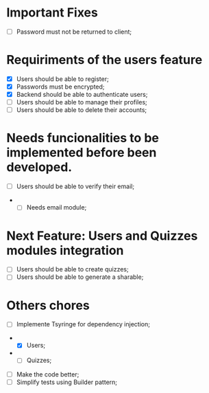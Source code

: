 # Important Fixes
- [ ] Password must not be returned to client;

# Requiriments of the users feature
- [x] Users should be able to register;
- [x] Passwords must be encrypted;
- [x] Backend should be able to authenticate users;
- [ ] Users should be able to manage their profiles;
- [ ] Users should be able to delete their accounts;

# Needs funcionalities to be implemented before been developed.
- [ ] Users should be able to verify their email;
- - [ ] Needs email module;

# Next Feature: Users and Quizzes modules integration
- [ ] Users should be able to create quizzes;
- [ ] Users should be able to generate a sharable;

# Others chores
- [ ] Implemente Tsyringe for dependency injection;
- - [x] Users;
- - [ ] Quizzes;
- [ ] Make the code better;
- [ ] Simplify tests using Builder pattern;
